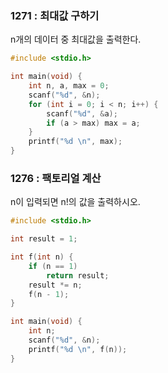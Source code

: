 ### 1271 : 최대값 구하기

n개의 데이터 중 최대값을 출력한다.

``` c
#include <stdio.h>

int main(void) {
	int n, a, max = 0;
	scanf("%d", &n);
	for (int i = 0; i < n; i++) {
		scanf("%d", &a);
		if (a > max) max = a;
	}
	printf("%d \n", max);
}
```

### 1276 : 팩토리얼 계산 

n이 입력되면 n!의 값을 출력하시오.

``` c
#include <stdio.h>

int result = 1;

int f(int n) {
	if (n == 1)
		return result;
	result *= n;
	f(n - 1);
}

int main(void) {
	int n;
	scanf("%d", &n);
	printf("%d \n", f(n));
}
```